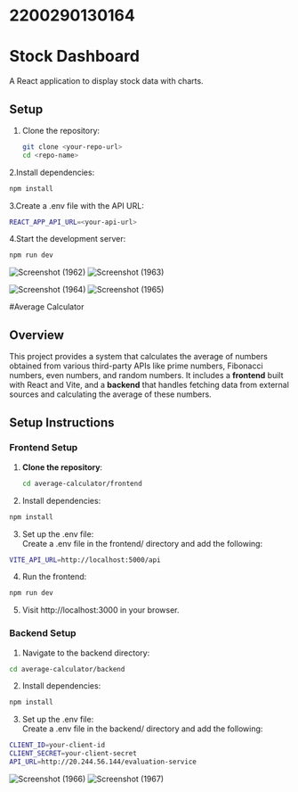 # 2200290130164

# Stock Dashboard

A React application to display stock data with charts.

## Setup

1. Clone the repository:
   ```bash
   git clone <your-repo-url>
   cd <repo-name>
   ```
2.Install dependencies:
```bash
npm install
```
3.Create a .env file with the API URL:
```bash
REACT_APP_API_URL=<your-api-url>
```
4.Start the development server:
```bash
npm run dev
```
![Screenshot (1962)](https://github.com/user-attachments/assets/75ae3014-1024-4421-99c9-20e4adbe363c)
![Screenshot (1963)](https://github.com/user-attachments/assets/1d305d42-4e36-4257-95bf-870d71b03ed6)


![Screenshot (1964)](https://github.com/user-attachments/assets/9a37a54f-5903-447e-8c19-c804d4d22331)
![Screenshot (1965)](https://github.com/user-attachments/assets/19e58164-8a93-47b4-9321-3e0af46dcb31)


#Average Calculator

## Overview

This project provides a system that calculates the average of numbers obtained from various third-party APIs like prime numbers, Fibonacci numbers, even numbers, and random numbers. It includes a **frontend** built with React and Vite, and a **backend** that handles fetching data from external sources and calculating the average of these numbers. 

## Setup Instructions

### Frontend Setup

1. **Clone the repository**:
   ```bash
   cd average-calculator/frontend
   ```

2. Install dependencies:
```bash
npm install
```
3. Set up the .env file:  
Create a .env file in the frontend/ directory and add the following:
```bash
VITE_API_URL=http://localhost:5000/api
```
4. Run the frontend:
```bash
npm run dev
```
5. Visit http://localhost:3000 in your browser.

### Backend Setup
1. Navigate to the backend directory:
```bash
cd average-calculator/backend
```
2. Install dependencies:
```bash
npm install
```
3. Set up the .env file:  
Create a .env file in the backend/ directory and add the following:
```bash
CLIENT_ID=your-client-id
CLIENT_SECRET=your-client-secret
API_URL=http://20.244.56.144/evaluation-service
```
![Screenshot (1966)](https://github.com/user-attachments/assets/8f98837c-c857-42a2-96c3-998c7f44eca2)
![Screenshot (1967)](https://github.com/user-attachments/assets/3497371a-ed58-42d4-b28a-91daa032b3b1)
